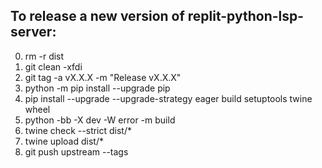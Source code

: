 ## To release a new version of replit-python-lsp-server:

0. rm -r dist
1. git clean -xfdi
2. git tag -a vX.X.X -m "Release vX.X.X"
3. python -m pip install --upgrade pip
4. pip install --upgrade --upgrade-strategy eager build setuptools twine wheel
5. python -bb -X dev -W error -m build
6. twine check --strict dist/*
7. twine upload dist/*
8. git push upstream --tags

